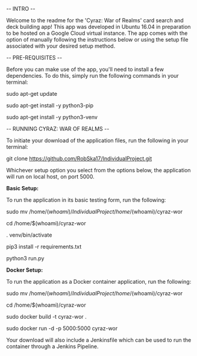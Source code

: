-- INTRO --

Welcome to the readme for the 'Cyraz: War of Realms' card search and deck building app!
This app was developed in Ubuntu 16.04 in preparation to be hosted on a Google Cloud virtual instance.
The app comes with the option of manually following the instructions below or using the
setup file associated with your desired setup method.

-- PRE-REQUISITES --

Before you can make use of the app, you'll need to install a few dependencies.
To do this, simply run the following commands in your terminal:

sudo apt-get update

sudo apt-get install -y python3-pip

sudo apt-get install -y python3-venv

-- RUNNING CYRAZ: WAR OF REALMS --

To initiate your download of the application files, run the following in your terminal:

git clone https://github.com/RobSka17/IndividualProject.git

Whichever setup option you select from the options below, the application will run  on local host, on port 5000.

**Basic Setup:**

To run the application in its basic testing form, run the following:

sudo mv /home/$(whoami)/IndividualProject /home/$(whoami)/cyraz-wor

cd /home/$(whoami)/cyraz-wor

. venv/bin/activate

pip3 install -r requirements.txt

python3 run.py

**Docker Setup:**

To run the application as a Docker container application, run the following:

sudo mv /home/$(whoami)/IndividualProject /home/$(whoami)/cyraz-wor

cd /home/$(whoami)/cyraz-wor

sudo docker build -t cyraz-wor .

sudo docker run -d -p 5000:5000 cyraz-wor

Your download will also include a Jenkinsfile which can be used to run the container
through a Jenkins Pipeline.
